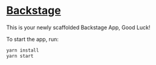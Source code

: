 # [Backstage](https://backstage.io)
 
This is your newly scaffolded Backstage App, Good Luck!

To start the app, run:

```sh
yarn install
yarn start
```
